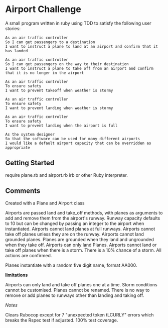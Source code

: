 # Airport Challenge

A small program written in ruby using TDD to satisfy the following user stories:

```
As an air traffic controller
So I can get passengers to a destination
I want to instruct a plane to land at an airport and confirm that it has landed

As an air traffic controller
So I can get passengers on the way to their destination
I want to instruct a plane to take off from an airport and confirm that it is no longer in the airport

As an air traffic controller
To ensure safety
I want to prevent takeoff when weather is stormy

As an air traffic controller
To ensure safety
I want to prevent landing when weather is stormy

As an air traffic controller
To ensure safety
I want to prevent landing when the airport is full

As the system designer
So that the software can be used for many different airports
I would like a default airport capacity that can be overridden as appropriate
```

## Getting Started

require plane.rb and airport.rb irb or other Ruby interpreter.

## Comments

Created with a Plane and Airport class

Airports are passed land and take_off methods, with planes as arguments to add and remove them from the airport's runway.
Runway capacity defaults to 10 but can be changed by passing an integer to the airport when instantiated.
Airports cannot land planes at full runways.
Airports cannot take off planes unless they are on the runway.
Airports cannot land grounded planes.
Planes are grounded when they land and ungrounded when they take off.
Airports can only land Planes.
Airports cannot land or take off planes when there is a storm.
There is a 10% chance of a storm.
All actions are confirmed.

Planes instantiate with a random five digit name, format AA000.

**limitations**

Airports can only land and take off planes one at a time.
Storm conditions cannot be customised.
Planes cannot be renamed.
There is no way to remove or add planes to runways other than landing and taking off.

*Notes*

Clears Rubocop except for 7 "unexpected token tLCURLY" errors which breaks the Rspec test if adjusted.
100% test coverage.
